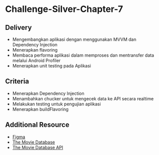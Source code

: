 # Challenge-Silver-Chapter-7

## Delivery
- Mengembangkan aplikasi dengan menggunakan MVVM dan Dependency Injection
- Menerapkan flavoring
- Membaca performa aplikasi dalam memproses dan mentransfer data melalui Android Profiler
- Menerapkan unit testing pada Aplikasi

## Criteria
- Menerapkan Dependency Injection
- Menambahkan chucker untuk mengecek data ke API secara realtime
- Melakukan testing untuk pengujian aplikasi
- Menerapkan buildFlavoring

## Additional Resource
- [Figma][0]
- [The Movie Database][1]
- [The Movie Database API][2]

[0]: https://www.figma.com/file/hzrgBM5XTglqFSPrZCSuop/%5BKM-ANDROID%5D-Challenge-5?node-id=0%3A1
[1]: https://www.themoviedb.org/
[2]: https://developers.themoviedb.org/3/getting-started/introduction

